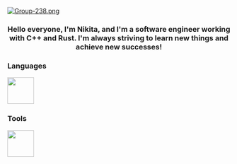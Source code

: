 [![Group-238.png](https://i.postimg.cc/2yQgrtCW/Group-238.png)](https://postimg.cc/H8L6tBcW)

<h3 align="center">Hello everyone, I'm Nikita, and I'm a software engineer working with C++ and Rust. I'm always striving to learn new things and achieve new successes!</h3>

<h3 align="left">Languages</h3>
<div>
  <img src="https://skillicons.dev/icons?i=cpp,cs,rust,clojure,python" height="60" />
</div>

<h3 align="left">Tools</h3>
<div>
  <img src="https://skillicons.dev/icons?i=bash,cmake,docker,git,linux,neovim,mysql,postgres,redis," height="60" />
</div>
